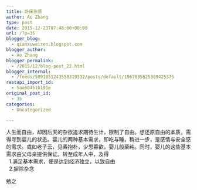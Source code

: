 ```yaml
---
title: 卧床杂感
author: Ao Zhang
type: post
date: 2015-12-23T07:48:00+00:00
url: /?p=35
blogger_blog:
  - qianxuweiren.blogspot.com
blogger_author:
  - Ao Zhang
blogger_permalink:
  - /2015/12/blog-post_22.html
blogger_internal:
  - /feeds/5891851243558319332/posts/default/1967895625309425375
restapi_import_id:
  - 5aa60451b191e
original_post_id:
  - 35
categories:
  - Uncategorized

---
```

人生而自由，却因后天的杂欲追求期待生计，限制了自由。想还原自由的本质，需得寻到婴儿的状态。婴儿的两种基本需求，即吃与睡，稍进一步，是感情与安全感的需求。或如老子云，见素抱朴，少思寡欲，婴儿般至纯。同时，婴儿的这些基本需求由父母亲提供保证。转至成年人中，及得  
&nbsp; 1.满足基本需求，便是达到经济独立，以致自由  
&nbsp; 2.摒除杂念

勉之